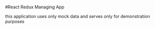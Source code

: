 #React Redux Managing App

this application uses only mock data and serves only for demonstration purposes
